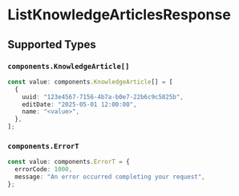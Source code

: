 # ListKnowledgeArticlesResponse


## Supported Types

### `components.KnowledgeArticle[]`

```typescript
const value: components.KnowledgeArticle[] = [
  {
    uuid: "123e4567-7156-4b7a-b0e7-22b6c9c5825b",
    editDate: "2025-05-01 12:00:00",
    name: "<value>",
  },
];
```

### `components.ErrorT`

```typescript
const value: components.ErrorT = {
  errorCode: 1000,
  message: "An error occurred completing your request",
};
```

